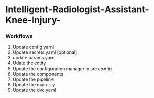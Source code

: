 # Intelligent-Radiologist-Assistant-Knee-Injury-

### Workflows
1. Update config.yaml
2. Update secrets.yaml [optional]
3. update params.yaml
4. Udate the entity
5. Update the configuration manager in src config 
6. Update the components 
7. Update the pipeline
8. Update the main .py
9. Update the dvc.yaml